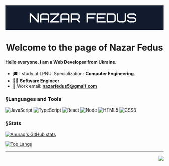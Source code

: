 <img align="center" src="https://github.com/NazarFedus/NazarFedus/blob/main/assets/Screenshot%202022-12-23%20at%2001.30.15.png">

<h1 align="center"> Welcome to the page of Nazar Fedus </h1>

#### Hello everyone. I am a Web Developer from Ukraine.

- 🎓 I study at LPNU. Specialization: **Computer Engineering**.
- 🧑‍💻 **Software Engineer**.
- 📧 Work email: **nazarfedus5@gmail.com**

### §Languages and Tools
![JavaScript](https://img.shields.io/badge/-JavaScript-090909?style=for-the-badge&logo=JavaScript&logoColor=E9D54D)
![TypeScript](https://img.shields.io/badge/-TypeScript-090909?style=for-the-badge&logo=TypeScript&logoColor=3278C7)
![React](https://img.shields.io/badge/-React-090909?style=for-the-badge&logo=React&logoColor=61dbfb)
![Node](https://img.shields.io/badge/-Node.js-090909?style=for-the-badge&logo=Node.js&logoColor=5FA04E)
![HTML5](https://img.shields.io/badge/-HTML5-090909?style=for-the-badge&logo=HTML5&logoColor=e34f26)
![CSS3](https://img.shields.io/badge/-CSS3-090909?style=for-the-badge&logo=CSS3&logoColor=1673b6)
<!-- ![C](https://img.shields.io/badge/-C-090909?style=for-the-badge&logo=C&logoColor=6296CC)
![C++](https://img.shields.io/badge/-C++-090909?style=for-the-badge&logo=C%2b%2b&logoColor=6296CC)
![Sql](https://img.shields.io/badge/-Sql-090909?style=for-the-badge&logo=mysql&logoColor=6296CC) -->
### §Stats

[![Anurag's GitHub stats](https://github-readme-stats.vercel.app/api?username=NazarFedus&show_icons=true&count_private=true&theme=algolia)](https://github.com/NazarFedus/github-readme-stats)

[![Top Langs](https://github-readme-stats.vercel.app/api/top-langs/?username=NazarFedus&layout=compact&count_private=true&theme=algolia)](https://github.com/NazarFedus/github-readme-stats)

---

<a href="https://visitcount.itsvg.in" style="float: right">
  <img src="https://visitcount.itsvg.in/api?id=NazarFedus&label=Profile%20Views&color=1&icon=1&pretty=true" />
</a>
